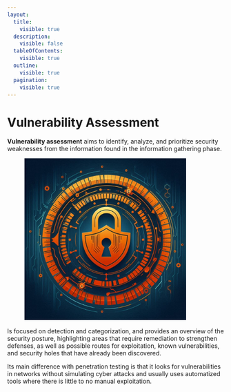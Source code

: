 ```yaml
---
layout:
  title:
    visible: true
  description:
    visible: false
  tableOfContents:
    visible: true
  outline:
    visible: true
  pagination:
    visible: true
---
```


# Vulnerability Assessment

**Vulnerability assessment** aims to identify, analyze, and prioritize security weaknesses from the information found in the information gathering phase.

<figure><img src="../../../.gitbook/assets/image (283) (1).png" alt="" width="375"><figcaption></figcaption></figure>

Is focused on detection and categorization, and provides an overview of the security posture, highlighting areas that require remediation to strengthen defenses, as well as possible routes for exploitation, known vulnerabilities, and security holes that have already been discovered.

Its main difference with penetration testing is that it looks for vulnerabilities in networks without simulating cyber attacks and usually uses automatized tools where there is little to no manual exploitation.
